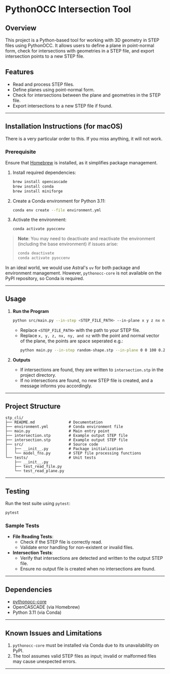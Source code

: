 # PythonOCC Intersection Tool

## Overview
This project is a Python-based tool for working with 3D geometry in STEP files using PythonOCC. It allows users to define a plane in point-normal form, check for intersections with geometries in a STEP file, and export intersection points to a new STEP file.

## Features
- Read and process STEP files.
- Define planes using point-normal form.
- Check for intersections between the plane and geometries in the STEP file.
- Export intersections to a new STEP file if found.

---

## Installation Instructions (for macOS)

There is a very particular order to this. If you miss anything, it will not work.

### Prerequisite
Ensure that [Homebrew](https://brew.sh/) is installed, as it simplifies package management.

1. Install required dependencies:
   ```bash
   brew install opencascade
   brew install conda
   brew install miniforge
   ```

2. Create a Conda environment for Python 3.11:
   ```bash
   conda env create --file environment.yml
   ```

3. Activate the environment:
   ```bash
   conda activate pyoccenv
   ```

> **Note**: You may need to deactivate and reactivate the environment (including the base environment) if issues arise:
> ```bash
> conda deactivate
> conda activate pyoccenv
> ```

In an ideal world, we would use Astral's `uv` for both package and environment management. However, `pythonocc-core` is not available on the PyPI repository, so Conda is required.

---

## Usage

1. **Run the Program**
   ```bash
   python src/main.py --in-step <STEP_FILE_PATH> --in-plane x y z nx ny nz
   ```

   - Replace `<STEP_FILE_PATH>` with the path to your STEP file.
   - Replace `x, y, z, nx, ny, and nz` with the point and normal vector of the plane, the points are space seperated e.g.:
     ```bash
     python main.py --in-step random-shape.stp --in-plane 0 0 100 0.2 0.1 1.0
     ```

2. **Outputs**
   - If intersections are found, they are written to `intersection.stp` in the project directory.
   - If no intersections are found, no new STEP file is created, and a message informs you accordingly.

---

## Project Structure

```
stp_cli/
├── README.md               # Documentation
├── environment.yml         # Conda environment file
├── main.py                 # Main entry point
├── intersection.stp        # Example output STEP file
├── intersection.stp        # Example output STEP file
├── src/                    # Source code
│   ├── __init__.py         # Package initialization
│   └── model_fns.py        # STEP file processing functions
└── tests/                  # Unit tests
    ├── __init__.py
    ├── test_read_file.py
    └── test_read_plane.py
```

---

## Testing

Run the test suite using `pytest`:
```bash
pytest
```

### Sample Tests
- **File Reading Tests**:
  - Check if the STEP file is correctly read.
  - Validate error handling for non-existent or invalid files.
- **Intersection Tests**:
  - Verify that intersections are detected and written to the output STEP file.
  - Ensure no output file is created when no intersections are found.

---

## Dependencies

- [pythonocc-core](https://github.com/tpaviot/pythonocc-core)
- OpenCASCADE (via Homebrew)
- Python 3.11 (via Conda)

---

## Known Issues and Limitations

1. `pythonocc-core` must be installed via Conda due to its unavailability on PyPI.
2. The tool assumes valid STEP files as input; invalid or malformed files may cause unexpected errors.

---
